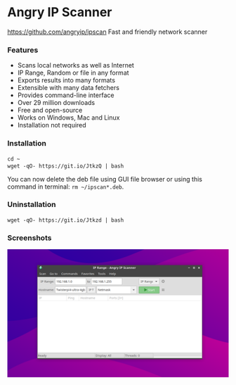 # Angry IP Scanner
https://github.com/angryip/ipscan
Fast and friendly network scanner

### Features

   - Scans local networks as well as Internet
   - IP Range, Random or file in any format
   - Exports results into many formats
   - Extensible with many data fetchers
   - Provides command-line interface
   - Over 29 million downloads
   - Free and open-source
   - Works on Windows, Mac and Linux
   - Installation not required

### Installation
```
cd ~
wget -qO- https://git.io/JtkzQ | bash
```
You can now delete the deb file using GUI file browser or using this command in terminal: `rm ~/ipscan*.deb`.

### Uninstallation
```
wget -qO- https://git.io/Jtkzd | bash
```

### Screenshots

![angryipscannerrpi.png](https://github.com/Itai-Nelken/pi-bashscripts-files/blob/main/angry-ip-scanner/screenshots/angryipscannerrpi.png)
